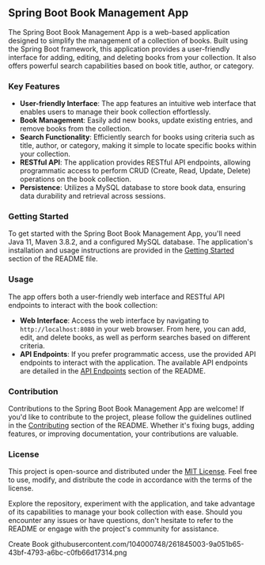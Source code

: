 
## Spring Boot Book Management App

The Spring Boot Book Management App is a web-based application designed to simplify the management of a collection of books. Built using the Spring Boot framework, this application provides a user-friendly interface for adding, editing, and deleting books from your collection. It also offers powerful search capabilities based on book title, author, or category.

### Key Features

- **User-friendly Interface**: The app features an intuitive web interface that enables users to manage their book collection effortlessly.
- **Book Management**: Easily add new books, update existing entries, and remove books from the collection.
- **Search Functionality**: Efficiently search for books using criteria such as title, author, or category, making it simple to locate specific books within your collection.
- **RESTful API**: The application provides RESTful API endpoints, allowing programmatic access to perform CRUD (Create, Read, Update, Delete) operations on the book collection.
- **Persistence**: Utilizes a MySQL database to store book data, ensuring data durability and retrieval across sessions.

### Getting Started

To get started with the Spring Boot Book Management App, you'll need Java 11, Maven 3.8.2, and a configured MySQL database. The application's installation and usage instructions are provided in the [Getting Started](#getting-started) section of the README file.

### Usage

The app offers both a user-friendly web interface and RESTful API endpoints to interact with the book collection:

- **Web Interface**: Access the web interface by navigating to `http://localhost:8080` in your web browser. From here, you can add, edit, and delete books, as well as perform searches based on different criteria.
- **API Endpoints**: If you prefer programmatic access, use the provided API endpoints to interact with the application. The available API endpoints are detailed in the [API Endpoints](#api-endpoints) section of the README.

### Contribution

Contributions to the Spring Boot Book Management App are welcome! If you'd like to contribute to the project, please follow the guidelines outlined in the [Contributing](#contributing) section of the README. Whether it's fixing bugs, adding features, or improving documentation, your contributions are valuable.

### License

This project is open-source and distributed under the [MIT License](LICENSE). Feel free to use, modify, and distribute the code in accordance with the terms of the license.

Explore the repository, experiment with the application, and take advantage of its capabilities to manage your book collection with ease. Should you encounter any issues or have questions, don't hesitate to refer to the README or engage with the project's community for assistance.



Create Book
githubusercontent.com/104000748/261845003-9a051b65-43bf-4793-a6bc-c0fb66d17314.png

